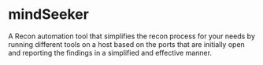 # mindSeeker
A Recon automation tool that simplifies the recon process for your needs by running different tools on a host based on the ports that are initially open and reporting the findings in a simplified and effective manner. 

